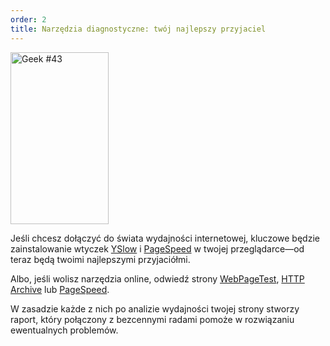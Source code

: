 ```yaml
---
order: 2
title: Narzędzia diagnostyczne: twój najlepszy przyjaciel
---
```


<div class="img-left">
  <img id="geek-43" class="icos-geek" src="http://browserdiet.com/en/assets/img/43.png" alt="Geek #43" width="157" height="275" />
</div>

Jeśli chcesz dołączyć do świata wydajności internetowej, kluczowe będzie zainstalowanie wtyczek [YSlow](http://yslow.org/) i [PageSpeed](https://developers.google.com/speed/pagespeed/insights_extensions) w twojej przeglądarce&mdash;od teraz będą twoimi najlepszymi przyjaciółmi.

Albo, jeśli wolisz narzędzia online, odwiedź strony [WebPageTest](http://www.webpagetest.org/), [HTTP Archive](http://httparchive.org/) lub [PageSpeed](http://pagespeed.googlelabs.com/).

W zasadzie każde z nich po analizie wydajności twojej strony stworzy raport, który połączony z bezcennymi radami pomoże w rozwiązaniu ewentualnych problemów.
